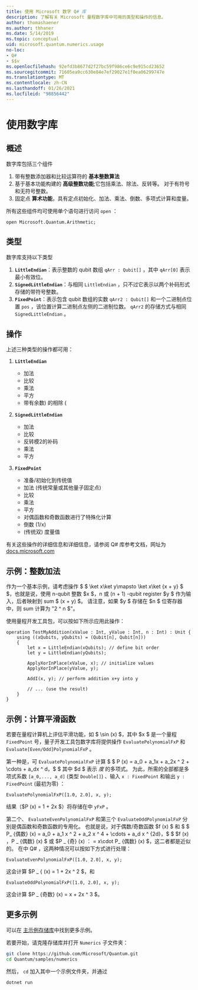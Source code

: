 ```yaml
---
title: 使用 Microsoft 数字 Q# 库
description: 了解有关 Microsoft 量程数字库中可用的类型和操作的信息。
author: thomashaener
ms.author: thhaner
ms.date: 5/14/2019
ms.topic: conceptual
uid: microsoft.quantum.numerics.usage
no-loc:
- Q#
- $$v
ms.openlocfilehash: 92efd3b8677d2f27bc59f986ce6c9e915cd23652
ms.sourcegitcommit: 71605ea9cc630e84e7ef29027e1f0ea06299747e
ms.translationtype: MT
ms.contentlocale: zh-CN
ms.lasthandoff: 01/26/2021
ms.locfileid: "98856442"
---
```

# <a name="using-the-numerics-library"></a>使用数字库

## <a name="overview"></a>概述

数字库包括三个组件

1. 带有整数添加器和比较运算符的 **基本整数算法**
1. 基于基本功能构建的 **高级整数功能**;它包括乘法、除法、反转等。 对于有符号和无符号整数。
1. 固定点 **算术功能**，具有定点初始化、加法、乘法、倒数、多项式计算和度量。

所有这些组件均可使用单个语句进行访问 `open` ：
```qsharp
open Microsoft.Quantum.Arithmetic;
```

## <a name="types"></a>类型

数字库支持以下类型

1. **`LittleEndian`**：表示整数的 qubit 数组 `qArr : Qubit[]` ，其中 `qArr[0]` 表示最小有效位。
1. **`SignedLittleEndian`**：与相同 `LittleEndian` ，只不过它表示以两个补码形式存储的带符号整数。
1. **`FixedPoint`**：表示包含 qubit 数组的实数 `qArr2 : Qubit[]` 和一个二进制点位置 `pos` ，该位置计算二进制点左侧的二进制位数。 `qArr2` 的存储方式与相同 `SignedLittleEndian` 。

## <a name="operations"></a>操作

上述三种类型的操作都可用：

1. **`LittleEndian`**
    - 加法
    - 比较
    - 乘法
    - 平方
    - 带有余数) 的相除 (

1. **`SignedLittleEndian`**
    - 加法
    - 比较
    - 反转模2的补码
    - 乘法
    - 平方

1. **`FixedPoint`**
    - 准备/初始化到传统值
    - 加法 (传统常量或其他量子固定点) 
    - 比较
    - 乘法
    - 平方
    - 对偶函数和奇数函数进行了特殊化计算
    - 倒数 (1/x) 
    -  (传统双) 度量值

有关这些操作的详细信息和详细信息，请参阅 Q# 库参考文档，网址为 [docs.microsoft.com](https://docs.microsoft.com/quantum)

## <a name="sample-integer-addition"></a>示例：整数加法

作为一个基本示例，请考虑操作 $ $ \ket x\ket y\mapsto \ket x\ket {x + y} $ $，也就是说，使用 n-qubit 整数 $x $，n 或 (n + 1) -qubit register $y $ 作为输入，后者映射到 sum $ (x + y) $。 请注意，如果 $y $ 存储在 $n $ 位寄存器中，则 sum 计算为 "2 ^ n $"。

使用量程开发工具包，可以按如下所示应用此操作：
```qsharp
operation TestMyAddition(xValue : Int, yValue : Int, n : Int) : Unit {
    using ((xQubits, yQubits) = (Qubit[n], Qubit[n]))
    {
        let x = LittleEndian(xQubits); // define bit order
        let y = LittleEndian(yQubits);
        
        ApplyXorInPlace(xValue, x); // initialize values
        ApplyXorInPlace(yValue, y);
        
        AddI(x, y); // perform addition x+y into y
        
        // ... (use the result)
    }
}
```

## <a name="sample-evaluating-smooth-functions"></a>示例：计算平滑函数

若要在量程计算机上评估平滑功能，如 $ \sin (x) $，其中 $x $ 是一个量程 `FixedPoint` 号，量子开发工具包数字库将提供操作 `EvaluatePolynomialFxP` 和 `Evaluate[Even/Odd]PolynomialFxP` 。

第一种是，可 `EvaluatePolynomialFxP` 计算 $ $ P (x) = a_0 + a_1x + a_2x ^ 2 + \cdots + a_dx ^ d，$ $ 其中 $d $ 表示 *度* 的多项式。 为此，所需的全部都是多项式系数 `[a_0,..., a_d]` (类型 `Double[]`) 、输入 `x : FixedPoint` 和输出 `y : FixedPoint` (最初为零) ：
```qsharp
EvaluatePolynomialFxP([1.0, 2.0], x, y);
```
结果（$P (x) = 1 + 2x $）将存储在中 `yFxP` 。

第二个、 `EvaluateEvenPolynomialFxP` 和第三个 `EvaluateOddPolynomialFxP` 分别是偶函数和奇数函数的专用化。 也就是说，对于偶数/奇数函数 $f (x) $ 和 $ $ P_ {偶数} (x) = a_0 + a_1 x ^ 2 + a_2 x ^ 4 + \cdots + a_d x ^ {2d}，$ $ $f (x) $，$P _ {偶数} (x) $ 或 $P _ {奇} (x) ： = x\cdot P_ {偶数} (x) $，这二者都是近似的。
在中 Q# ，这两种情况可以按如下方式进行处理：
```qsharp
EvaluateEvenPolynomialFxP([1.0, 2.0], x, y);
```
这会计算 $P _ { (x) = 1 + 2x ^ 2 $，和
```qsharp
EvaluateOddPolynomialFxP([1.0, 2.0], x, y);
```
这会计算 $P _ {奇数} (x) = x + 2x ^ 3 $。

## <a name="more-samples"></a>更多示例

可以在 [主示例存储库](https://github.com/Microsoft/Quantum)中找到更多示例。

若要开始，请克隆存储库并打开 `Numerics` 子文件夹：

```bash
git clone https://github.com/Microsoft/Quantum.git
cd Quantum/samples/numerics
```

然后， `cd` 加入其中一个示例文件夹，并通过

```bash
dotnet run
```
